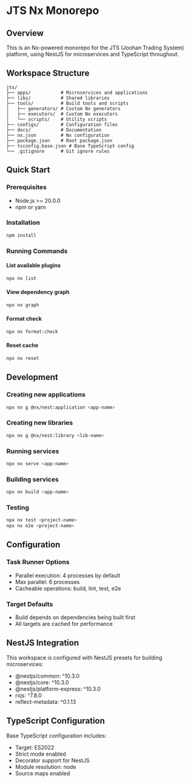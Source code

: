 # JTS Nx Monorepo

## Overview

This is an Nx-powered monorepo for the JTS (Joohan Trading System) platform, using NestJS for microservices and TypeScript throughout.

## Workspace Structure

```
jts/
├── apps/           # Microservices and applications
├── libs/           # Shared libraries
├── tools/          # Build tools and scripts
│   ├── generators/ # Custom Nx generators
│   ├── executors/  # Custom Nx executors
│   └── scripts/    # Utility scripts
├── configs/        # Configuration files
├── docs/           # Documentation
├── nx.json         # Nx configuration
├── package.json    # Root package.json
├── tsconfig.base.json # Base TypeScript config
└── .gitignore      # Git ignore rules
```

## Quick Start

### Prerequisites

- Node.js >= 20.0.0
- npm or yarn

### Installation

```bash
npm install
```

### Running Commands

#### List available plugins

```bash
npx nx list
```

#### View dependency graph

```bash
npx nx graph
```

#### Format check

```bash
npx nx format:check
```

#### Reset cache

```bash
npx nx reset
```

## Development

### Creating new applications

```bash
npx nx g @nx/nest:application <app-name>
```

### Creating new libraries

```bash
npx nx g @nx/nest:library <lib-name>
```

### Running services

```bash
npx nx serve <app-name>
```

### Building services

```bash
npx nx build <app-name>
```

### Testing

```bash
npx nx test <project-name>
npx nx e2e <project-name>
```

## Configuration

### Task Runner Options

- Parallel execution: 4 processes by default
- Max parallel: 6 processes
- Cacheable operations: build, lint, test, e2e

### Target Defaults

- Build depends on dependencies being built first
- All targets are cached for performance

## NestJS Integration

This workspace is configured with NestJS presets for building microservices:

- @nestjs/common: ^10.3.0
- @nestjs/core: ^10.3.0
- @nestjs/platform-express: ^10.3.0
- rxjs: ^7.8.0
- reflect-metadata: ^0.1.13

## TypeScript Configuration

Base TypeScript configuration includes:

- Target: ES2022
- Strict mode enabled
- Decorator support for NestJS
- Module resolution: node
- Source maps enabled
